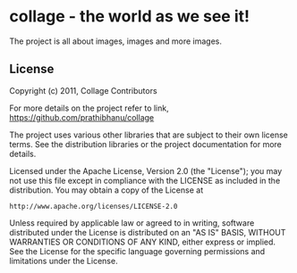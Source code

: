 collage - the world as we see it!
=================================

The project is all about images, images and more images.

License
-------

Copyright (c) 2011, Collage Contributors

For more details on the project refer to link,
https://github.com/prathibhanu/collage

The project uses various other libraries that are subject to their
own license terms. See the distribution libraries or the project
documentation for more details.

Licensed under the Apache License, Version 2.0 (the "License");
you may not use this file except in compliance with the LICENSE
as included in the distribution. You may obtain a copy of the 
License at

	http://www.apache.org/licenses/LICENSE-2.0

Unless required by applicable law or agreed to in writing, software
distributed under the License is distributed on an "AS IS" BASIS,
WITHOUT WARRANTIES OR CONDITIONS OF ANY KIND, either express or implied.
See the License for the specific language governing permissions and
limitations under the License.

